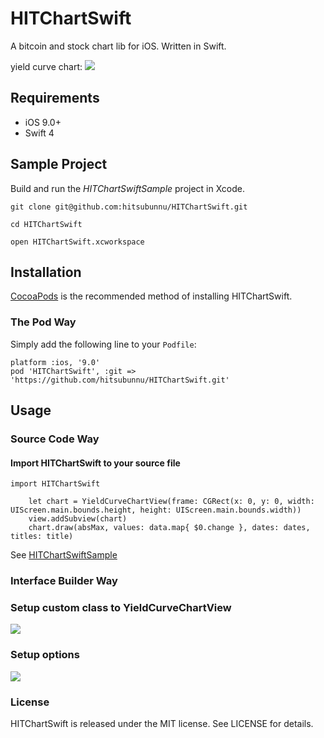 # HITChartSwift
A bitcoin and stock chart lib for iOS. Written in Swift.

yield curve chart:
![](https://github.com/hitsubunnu/HITChartSwift/blob/master/images/yieldcurve.gif)

## Requirements
- iOS 9.0+
- Swift 4

## Sample Project
Build and run the <i>HITChartSwiftSample</i> project in Xcode.

```
git clone git@github.com:hitsubunnu/HITChartSwift.git

cd HITChartSwift

open HITChartSwift.xcworkspace
```

## Installation
<a href="http://cocoapods.org/" target="_blank">CocoaPods</a> is the recommended method of installing HITChartSwift.

### The Pod Way

Simply add the following line to your <code>Podfile</code>:

    platform :ios, '9.0'
    pod 'HITChartSwift', :git => 'https://github.com/hitsubunnu/HITChartSwift.git'

## Usage

### Source Code Way

#### Import HITChartSwift to your source file
```
import HITChartSwift
```

```
    let chart = YieldCurveChartView(frame: CGRect(x: 0, y: 0, width: UIScreen.main.bounds.height, height: UIScreen.main.bounds.width))
    view.addSubview(chart)
    chart.draw(absMax, values: data.map{ $0.change }, dates: dates, titles: title)
```
See [HITChartSwiftSample](https://github.com/hitsubunnu/HITChartSwift/blob/master/HITChartSwiftSample/HITChartSwiftSample/ViewController.swift)

### Interface Builder Way
### Setup custom class to YieldCurveChartView 
![](https://github.com/hitsubunnu/HITChartSwift/blob/master/images/ib-1.png)

### Setup options
![](https://github.com/hitsubunnu/HITChartSwift/blob/master/images/ib-2.png)

### License

HITChartSwift is released under the MIT license. See LICENSE for details.
